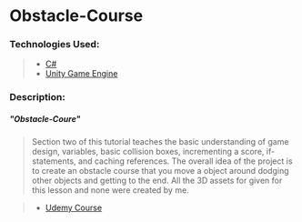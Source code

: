 # Obstacle-Course

### Technologies Used:
> - [C#](https://docs.microsoft.com/en-us/dotnet/csharp/)
> - [Unity Game Engine](https://docs.unity3d.com/Manual/index.html)

### Description:
##### "Obstacle-Coure"
> Section two of this tutorial teaches the basic understanding of game design, variables, basic collision boxes, incrementing a score, if-statements, and caching references. The overall idea of the project is to create an obstacle course that you move a object around dodging other objects and getting to the end. All the 3D assets for given for this lesson and none were created by me.

> - [Udemy Course](https://www.udemy.com/course/unitycourse2/)
